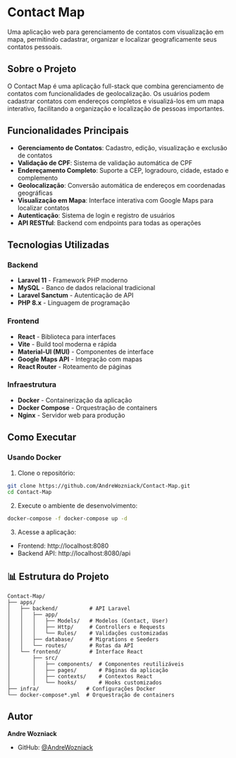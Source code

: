 # Contact Map

Uma aplicação web para gerenciamento de contatos com visualização em mapa, permitindo cadastrar, organizar e localizar geograficamente seus contatos pessoais.

## Sobre o Projeto

O Contact Map é uma aplicação full-stack que combina gerenciamento de contatos com funcionalidades de geolocalização. Os usuários podem cadastrar contatos com endereços completos e visualizá-los em um mapa interativo, facilitando a organização e localização de pessoas importantes.

## Funcionalidades Principais

- **Gerenciamento de Contatos**: Cadastro, edição, visualização e exclusão de contatos
- **Validação de CPF**: Sistema de validação automática de CPF
- **Endereçamento Completo**: Suporte a CEP, logradouro, cidade, estado e complemento
- **Geolocalização**: Conversão automática de endereços em coordenadas geográficas
- **Visualização em Mapa**: Interface interativa com Google Maps para localizar contatos
- **Autenticação**: Sistema de login e registro de usuários
- **API RESTful**: Backend com endpoints para todas as operações

## Tecnologias Utilizadas

### Backend
- **Laravel 11** - Framework PHP moderno
- **MySQL** - Banco de dados relacional tradicional
- **Laravel Sanctum** - Autenticação de API
- **PHP 8.x** - Linguagem de programação

### Frontend
- **React** - Biblioteca para interfaces
- **Vite** - Build tool moderna e rápida
- **Material-UI (MUI)** - Componentes de interface
- **Google Maps API** - Integração com mapas
- **React Router** - Roteamento de páginas

### Infraestrutura
- **Docker** - Containerização da aplicação
- **Docker Compose** - Orquestração de containers
- **Nginx** - Servidor web para produção

## Como Executar

### Usando Docker

1. Clone o repositório:
```bash
git clone https://github.com/AndreWozniack/Contact-Map.git
cd Contact-Map
```

2. Execute o ambiente de desenvolvimento:
```bash
docker-compose -f docker-compose up -d
```

3. Acesse a aplicação:
- Frontend: http://localhost:8080
- Backend API: http://localhost:8080/api


## 📊 Estrutura do Projeto

```
Contact-Map/
├── apps/
│   ├── backend/          # API Laravel
│   │   ├── app/
│   │   │   ├── Models/   # Modelos (Contact, User)
│   │   │   ├── Http/     # Controllers e Requests
│   │   │   └── Rules/    # Validações customizadas
│   │   ├── database/     # Migrations e Seeders
│   │   └── routes/       # Rotas da API
│   └── frontend/         # Interface React
│       ├── src/
│       │   ├── components/  # Componentes reutilizáveis
│       │   ├── pages/       # Páginas da aplicação
│       │   ├── contexts/    # Contextos React
│       │   └── hooks/       # Hooks customizados
├── infra/               # Configurações Docker
└── docker-compose*.yml  # Orquestração de containers
```

## Autor

**Andre Wozniack**
- GitHub: [@AndreWozniack](https://github.com/AndreWozniack)

